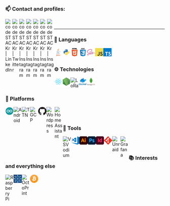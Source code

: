 <!--
Source:
https://raw.githubusercontent.com/codeSTACKr/codeSTACKr/master/README.md
https://www.youtube.com/watch?v=ECuqb5Tv9qI
https://www.youtube.com/watch?v=n6d4KHSKqGk
-->

<!--
Icons:
https://simpleicons.org/
-->

### 📫 Contact and profiles:

<!-- [<img align="left" alt="codeSTACKr.com" width="22px" src="https://raw.githubusercontent.com/iconic/open-iconic/master/svg/globe.svg" />][website] -->

[<img align="left" alt="codeSTACKr | LinkedIn" width="22px" src="https://cdn.jsdelivr.net/npm/simple-icons@v3/icons/linkedin.svg" />][linkedin]
[<img align="left" alt="codeSTACKr | Twitter" width="22px" src="https://cdn.jsdelivr.net/npm/simple-icons@v3/icons/twitter.svg" />][twitter]
[<img align="left" alt="codeSTACKr | Instagram" width="22px" src="https://cdn.jsdelivr.net/npm/simple-icons@v3/icons/instagram.svg" />][instagram]
[<img align="left" alt="codeSTACKr | Instagram" width="22px" src="https://cdn.jsdelivr.net/npm/simple-icons@v3/icons/messenger.svg" />][messenger]
[<img align="left" alt="codeSTACKr | Instagram" width="22px" src="https://cdn.jsdelivr.net/npm/simple-icons@v3/icons/googlescholar.svg" />][scholar]
[<img align="left" alt="codeSTACKr | Instagram" width="22px" src="https://cdn.jsdelivr.net/npm/simple-icons@v3/icons/academia.svg" />][academia]
[<img align="left" alt="codeSTACKr | Instagram" width="22px" src="https://cdn.jsdelivr.net/npm/simple-icons@v3/icons/researchgate.svg" />][researchgate]

<br/>

---

### 💬 Languages

<img align="left" alt="Java" width="26px" src="https://raw.githubusercontent.com/Mearman/Mearman/master/icons/java.svg" />
<img align="left" alt="Python" width="26px" src="https://raw.githubusercontent.com/github/explore/80688e429a7d4ef2fca1e82350fe8e3517d3494d/topics/python/python.png" />
<img align="left" alt="HTML5" width="26px" src="https://raw.githubusercontent.com/github/explore/80688e429a7d4ef2fca1e82350fe8e3517d3494d/topics/html/html.png" />
<img align="left" alt="CSS3" width="26px" src="https://raw.githubusercontent.com/github/explore/80688e429a7d4ef2fca1e82350fe8e3517d3494d/topics/css/css.png" />
<img align="left" alt="Sass" width="26px" src="https://raw.githubusercontent.com/github/explore/80688e429a7d4ef2fca1e82350fe8e3517d3494d/topics/sass/sass.png" />
<img align="left" alt="JavaScript" width="26px" src="https://raw.githubusercontent.com/github/explore/80688e429a7d4ef2fca1e82350fe8e3517d3494d/topics/javascript/javascript.png" />
<img align="left" alt="TypeScript" width="26px" src="https://raw.githubusercontent.com/github/explore/80688e429a7d4ef2fca1e82350fe8e3517d3494d/topics/typescript/typescript.png" />

<br/><br/>

### ⚙ Technologies

<img align="left" alt="React" width="26px" src="https://raw.githubusercontent.com/github/explore/80688e429a7d4ef2fca1e82350fe8e3517d3494d/topics/react/react.png" />
<img align="left" alt="Node.js" width="26px" src="https://raw.githubusercontent.com/github/explore/80688e429a7d4ef2fca1e82350fe8e3517d3494d/topics/nodejs/nodejs.png" />
<img align="left" alt="LoRa" width="26px" src="https://avatars0.githubusercontent.com/u/5756403?s=200&v=4" />
<img align="left" alt="Docker" width="26px" src="https://raw.githubusercontent.com/github/explore/80688e429a7d4ef2fca1e82350fe8e3517d3494d/topics/docker/docker.png" />
<img align="left" alt="MongoDB" width="26px" src="https://raw.githubusercontent.com/Mearman/Mearman/master/icons/mongodb-original-wordmark.svg" />

<br/><br/>

### 🧱 Platforms

<img align="left" alt="Arduino" width="26px" src="https://raw.githubusercontent.com/github/explore/80688e429a7d4ef2fca1e82350fe8e3517d3494d/topics/arduino/arduino.png" />
<img align="left" alt="Android" width="26px" src="https://avatars1.githubusercontent.com/u/32689599?s=200&v=4" />
<img align="left" alt="TTN" width="26px" src="https://avatars2.githubusercontent.com/u/13333576?s=200&v=4" />
<img align="left" alt="GCP" width="26px" src="https://avatars0.githubusercontent.com/u/2810941?s=200&v=4" />
<img align="left" alt="GitHub" width="26px" src="https://raw.githubusercontent.com/github/explore/78df643247d429f6cc873026c0622819ad797942/topics/github/github.png" />
<img align="left" alt="Wordpress" width="26px" src="https://avatars2.githubusercontent.com/u/276006?s=200&v=4" />
<img align="left" alt="Home Assistant" width="26px" src="https://avatars3.githubusercontent.com/u/13844975?s=200&v=4" />

<br/><br/>

### 🔧 Tools

<img align="left" alt="VSVodium" width="26px" src="https://avatars0.githubusercontent.com/u/40338071?s=200&v=4" />
<img align="left" alt="Visual Studio Code" width="26px" src="https://raw.githubusercontent.com/github/explore/80688e429a7d4ef2fca1e82350fe8e3517d3494d/topics/visual-studio-code/visual-studio-code.png" />
<img align="left" alt="Illustrator" width="26px" src="https://raw.githubusercontent.com/Mearman/Mearman/master/icons/adobeillustrator.svg" />
<img align="left" alt="Photoshop" width="26px" src="https://raw.githubusercontent.com/Mearman/Mearman/master/icons/adobephotoshop.svg" />
<img align="left" alt="InDesign" width="26px" src="https://raw.githubusercontent.com/Mearman/Mearman/master/icons/adobeindesign.svg" />
<img align="left" alt="Git" width="26px" src="https://raw.githubusercontent.com/Mearman/Mearman/master/icons/git.svg" />
<img align="left" alt="Unraid" width="26px" src="https://avatars1.githubusercontent.com/u/42099010?s=200&v=4" />
<img align="left" alt="Grafana" width="26px" src="https://avatars0.githubusercontent.com/u/7195757?s=200&v=4" />

<br/><br/>

### 📚 Interests and everything else

<img align="left" alt="Raspberry Pi" width="26px" src="https://avatars2.githubusercontent.com/u/1294177?s=200&v=4" />
<img align="left" alt="Blockchain" width="26px" src="https://raw.githubusercontent.com/github/explore/66e4a32f59558ad7852fca3eee52b5838a5b3cc8/topics/blockchain/blockchain.png" />
<img align="left" alt="OctoPrint" width="26px" src="https://avatars3.githubusercontent.com/u/5982294?s=200&v=4" />
<img align="left" alt="Bitcoin" width="26px" src="https://raw.githubusercontent.com/github/explore/80688e429a7d4ef2fca1e82350fe8e3517d3494d/topics/bitcoin/bitcoin.png" />

<br/><br/>

[website]: https://mearman.uk/
[twitter]: https://twitter.com/MearWolf
[instagram]: https://www.instagram.com/j_mearman
[linkedin]: https://www.linkedin.com/in/josephmearman/
[messenger]: https://www.messenger.com/t/joe.mearman
[scholar]: https://scholar.google.com/citations?user=gVj8N7MAAAAJ&hl=en
[academia]: https://bangor.academia.edu/JosephWMearman
[researchgate]: https://www.researchgate.net/profile/Joseph_Mearman

<!--
**Mearman/Mearman** is a ✨ _special_ ✨ repository because its `README.md` (this file) appears on your GitHub profile.

Here are some ideas to get you started:

- 🔭 I’m currently working on ...
- 🌱 I’m currently learning ...
- 👯 I’m looking to collaborate on ...
- 🤔 I’m looking for help with ...
- 💬 Ask me about ...
- 📫 How to reach me: ...
- 😄 Pronouns: ...
- ⚡ Fun fact: ...
-->
